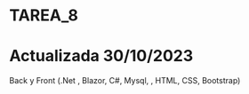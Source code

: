 # TAREA_8
# Actualizada 30/10/2023 
Back y Front (.Net , Blazor, C#, Mysql, , HTML, CSS, Bootstrap)
